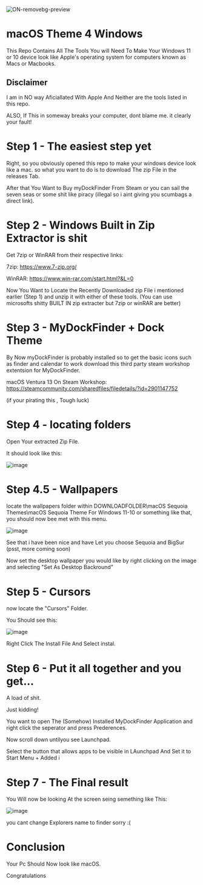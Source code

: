 ![ON-removebg-preview](https://github.com/user-attachments/assets/447abdb0-07ec-4ffb-aab9-97a30a1d50b2)


# macOS Theme 4 Windows
This Repo Contains All The Tools You will Need To Make Your Windows 11 or 10 device look like Apple's operating system for computers known as Macs or Macbooks.
## Disclaimer
I am in NO way Aficiallated With Apple And Neither are the tools listed in this repo.

ALSO, If This in someway breaks your computer, dont blame me. it clearly your fault!

# Step 1 - The easiest step yet
Right, so you obviously opened this repo to make your windows device look like a mac. so what you want to do is to download The zip File in the releases Tab.

After that You Want to Buy myDockFinder From Steam or you can sail the seven seas or some shit like piracy (illegal so i aint giving you scumbags a direct link).

# Step 2 - Windows Built in Zip Extractor is shit
Get 7zip or WinRAR from their respective links:

7zip: https://www.7-zip.org/

WinRAR: https://www.win-rar.com/start.html?&L=0

Now You Want to Locate the Recently Downloaded zip File i mentioned earlier (Step 1) and unzip it with either of these tools.
(You can use microsofts shitty BUILT IN zip extracter but 7zip or winRAR are better)

# Step 3 - MyDockFinder + Dock Theme
By Now myDockFinder is probably installed so to get the basic icons such as finder and calendar to work download this third party steam workshop extentsion for MyDockFinder.

macOS Ventura 13 On Steam Workshop: https://steamcommunity.com/sharedfiles/filedetails/?id=2901147752

(if your pirating this , Tough luck)

# Step 4 - locating folders
Open Your extracted Zip File.

It should look like this:

![image](https://github.com/user-attachments/assets/51cefccc-4d65-4411-8aab-55816e20ab35)

# Step 4.5 - Wallpapers
locate the wallpapers folder within DOWNLOADFOLDER\macOS Sequoia Themes\macOS Sequoia Theme For Windows 11-10 or something like that, you should now bee met with this menu.

![image](https://github.com/user-attachments/assets/5a12a836-aaa9-490d-9021-e3858ca4756e)

See that i have been nice and have Let you choose Sequoia and BigSur (psst, more coming soon)

Now set the desktop wallpaper you would like by right clicking on the image and selecting "Set As Desktop Backround"

# Step 5 - Cursors
now locate the "Cursors" Folder.

You Should see this:

![image](https://github.com/user-attachments/assets/1b971322-94e4-4965-b92a-347e9e2024eb)

Right Click The Install File And Select instal.

# Step 6 - Put it all together and you get...
A load of shit.

Just kidding!

You want to open The (Somehow) Installed MyDockFinder Application and right click the seperator and press Prederences.

Now scroll down untilyou see Launchpad.

Select the button that allows apps to be visible in LAunchpad And Set it to Start Menu + Added i

# Step 7 - The Final result
You Will now be looking At the screen seing semething like This:

![image](https://github.com/user-attachments/assets/f3826000-ac88-4252-baae-6e8b47b5ec29)

you cant change Explorers name to finder sorry :(

# Conclusion
Your Pc Should Now look like macOS.

Congratulations









